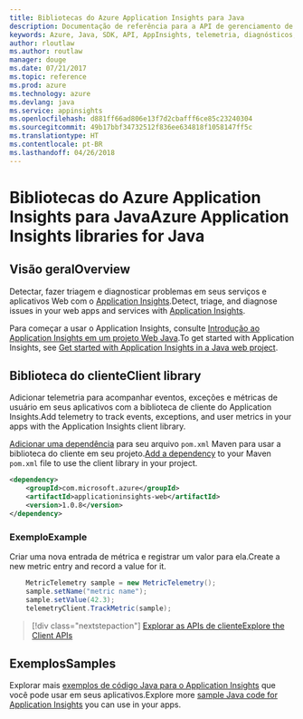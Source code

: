 ```yaml
---
title: Bibliotecas do Azure Application Insights para Java
description: Documentação de referência para a API de gerenciamento de Java para o Azure Application Insights
keywords: Azure, Java, SDK, API, AppInsights, telemetria, diagnósticos, rastreamento, logs, desempenho
author: rloutlaw
ms.author: routlaw
manager: douge
ms.date: 07/21/2017
ms.topic: reference
ms.prod: azure
ms.technology: azure
ms.devlang: java
ms.service: appinsights
ms.openlocfilehash: d881ff66ad806e13f7d2cbafff6ce85c23240304
ms.sourcegitcommit: 49b17bbf34732512f836ee634818f1058147ff5c
ms.translationtype: HT
ms.contentlocale: pt-BR
ms.lasthandoff: 04/26/2018
---
```

# <a name="azure-application-insights-libraries-for-java"></a><span data-ttu-id="4bc74-104">Bibliotecas do Azure Application Insights para Java</span><span class="sxs-lookup"><span data-stu-id="4bc74-104">Azure Application Insights libraries for Java</span></span>

## <a name="overview"></a><span data-ttu-id="4bc74-105">Visão geral</span><span class="sxs-lookup"><span data-stu-id="4bc74-105">Overview</span></span>

<span data-ttu-id="4bc74-106">Detectar, fazer triagem e diagnosticar problemas em seus serviços e aplicativos Web com o [Application Insights](/azure/application-insights/app-insights-overview).</span><span class="sxs-lookup"><span data-stu-id="4bc74-106">Detect, triage, and diagnose issues in your web apps and services with [Application Insights](/azure/application-insights/app-insights-overview).</span></span>

<span data-ttu-id="4bc74-107">Para começar a usar o Application Insights, consulte [Introdução ao Application Insights em um projeto Web Java](/azure/application-insights/app-insights-java-get-started).</span><span class="sxs-lookup"><span data-stu-id="4bc74-107">To get started with Application Insights, see [Get started with Application Insights in a Java web project](/azure/application-insights/app-insights-java-get-started).</span></span>

## <a name="client-library"></a><span data-ttu-id="4bc74-108">Biblioteca do cliente</span><span class="sxs-lookup"><span data-stu-id="4bc74-108">Client library</span></span>

<span data-ttu-id="4bc74-109">Adicionar telemetria para acompanhar eventos, exceções e métricas de usuário em seus aplicativos com a biblioteca de cliente do Application Insights.</span><span class="sxs-lookup"><span data-stu-id="4bc74-109">Add telemetry to track events, exceptions, and user metrics in your apps with the Application Insights client library.</span></span>

<span data-ttu-id="4bc74-110">[Adicionar uma dependência](https://maven.apache.org/guides/getting-started/index.html#How_do_I_use_external_dependencies) para seu arquivo `pom.xml` Maven para usar a biblioteca do cliente em seu projeto.</span><span class="sxs-lookup"><span data-stu-id="4bc74-110">[Add a dependency](https://maven.apache.org/guides/getting-started/index.html#How_do_I_use_external_dependencies) to your Maven `pom.xml` file to use the client library in your project.</span></span>

```XML
<dependency>
    <groupId>com.microsoft.azure</groupId>
    <artifactId>applicationinsights-web</artifactId>   
    <version>1.0.8</version>
</dependency>
```   

### <a name="example"></a><span data-ttu-id="4bc74-111">Exemplo</span><span class="sxs-lookup"><span data-stu-id="4bc74-111">Example</span></span>

<span data-ttu-id="4bc74-112">Criar uma nova entrada de métrica e registrar um valor para ela.</span><span class="sxs-lookup"><span data-stu-id="4bc74-112">Create a new metric entry and record a value for it.</span></span>

```java
    MetricTelemetry sample = new MetricTelemetry();
    sample.setName("metric name");
    sample.setValue(42.3);
    telemetryClient.TrackMetric(sample);
```

> [!div class="nextstepaction"]
> [<span data-ttu-id="4bc74-113">Explorar as APIs de cliente</span><span class="sxs-lookup"><span data-stu-id="4bc74-113">Explore the Client APIs</span></span>](/java/api/overview/azure/appinsights/client)

## <a name="samples"></a><span data-ttu-id="4bc74-114">Exemplos</span><span class="sxs-lookup"><span data-stu-id="4bc74-114">Samples</span></span>

<span data-ttu-id="4bc74-115">Explorar mais [exemplos de código Java para o Application Insights](https://azure.microsoft.com/en-us/resources/samples/?term=insights&platform=java) que você pode usar em seus aplicativos.</span><span class="sxs-lookup"><span data-stu-id="4bc74-115">Explore more [sample Java code for Application Insights](https://azure.microsoft.com/en-us/resources/samples/?term=insights&platform=java) you can use in your apps.</span></span>
